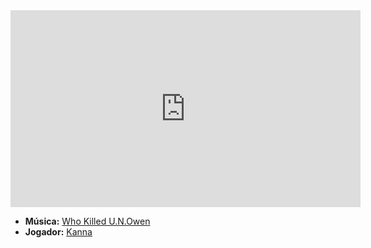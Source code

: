 <iframe width="560" height="315" src="https://www.youtube.com/embed/eCyf9C6dHYE?si=uDbrbLpF9UcvU5SN" title="YouTube video player" frameborder="0" allow="accelerometer; autoplay; clipboard-write; encrypted-media; gyroscope; picture-in-picture; web-share" referrerpolicy="strict-origin-when-cross-origin" allowfullscreen></iframe>

- **Música:** [Who Killed U.N.Owen](content/Músicas/Who%20Killed%20U.N.Owen.md)
- **Jogador:** [Kanna](content/Jogadores/Kanna.md)